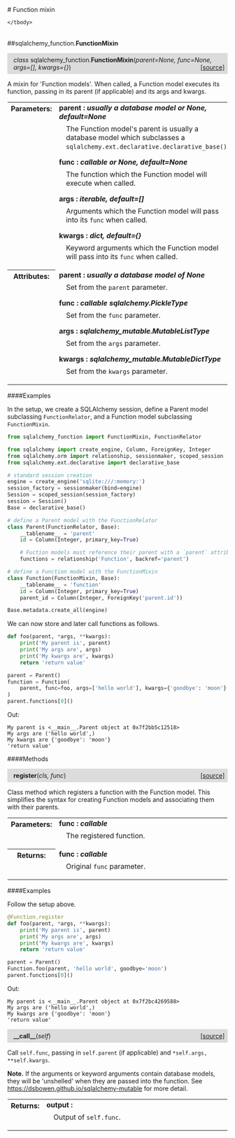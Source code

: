 <script src="https://cdn.mathjax.org/mathjax/latest/MathJax.js?config=TeX-AMS-MML_HTMLorMML" type="text/javascript"></script>

<link rel="stylesheet" href="https://assets.readthedocs.org/static/css/readthedocs-doc-embed.css" type="text/css" />

<style>
    a.src-href {
        float: right;
    }
    p.attr {
        margin-top: 0.5em;
        margin-left: 1em;
    }
    p.func-header {
        background-color: gainsboro;
        border-radius: 0.1em;
        padding: 0.5em;
        padding-left: 1em;
    }
    table.field-table {
        border-radius: 0.1em
    }
</style># Function mixin

<table class="docutils field-list field-table" frame="void" rules="none">
    <col class="field-name" />
    <col class="field-body" />
    <tbody valign="top">
        
    </tbody>
</table>



##sqlalchemy_function.**FunctionMixin**

<p class="func-header">
    <i>class</i> sqlalchemy_function.<b>FunctionMixin</b>(<i>parent=None, func=None, args=[], kwargs={}</i>) <a class="src-href" target="_blank" href="https://github.com/dsbowen/sqlalchemy-function/sqlalchemy_function/function_mixin.py#L8">[source]</a>
</p>

A mixin for 'Function models'. When called, a Function model executes its
function, passing in its parent (if applicable) and its args and kwargs.

<table class="docutils field-list field-table" frame="void" rules="none">
    <col class="field-name" />
    <col class="field-body" />
    <tbody valign="top">
        <tr class="field">
    <th class="field-name"><b>Parameters:</b></td>
    <td class="field-body" width="100%"><b>parent : <i>usually a database model or None, default=None</i></b>
<p class="attr">
    The Function model's parent is usually a database model which subclasses a <code>sqlalchemy.ext.declarative.declarative_base()</code>.
</p>
<b>func : <i>callable or None, default=None</i></b>
<p class="attr">
    The function which the Function model will execute when called.
</p>
<b>args : <i>iterable, default=[]</i></b>
<p class="attr">
    Arguments which the Function model will pass into its <code>func</code> when called.
</p>
<b>kwargs : <i>dict, default={}</i></b>
<p class="attr">
    Keyword arguments which the Function model will pass into its <code>func</code> when called.
</p></td>
</tr>
<tr class="field">
    <th class="field-name"><b>Attributes:</b></td>
    <td class="field-body" width="100%"><b>parent : <i>usually a database model of None</i></b>
<p class="attr">
    Set from the <code>parent</code> parameter.
</p>
<b>func : <i>callable sqlalchemy.PickleType</i></b>
<p class="attr">
    Set from the <code>func</code> parameter.
</p>
<b>args : <i>sqlalchemy_mutable.MutableListType</i></b>
<p class="attr">
    Set from the <code>args</code> parameter.
</p>
<b>kwargs : <i>sqlalchemy_mutable.MutableDictType</i></b>
<p class="attr">
    Set from the <code>kwargs</code> parameter.
</p></td>
</tr>
    </tbody>
</table>

####Examples

In the setup, we create a SQLAlchemy session, define a Parent model
subclassing `FunctionRelator`, and a Function model subclassing
`FunctionMixin`.

```python
from sqlalchemy_function import FunctionMixin, FunctionRelator

from sqlalchemy import create_engine, Column, ForeignKey, Integer
from sqlalchemy.orm import relationship, sessionmaker, scoped_session
from sqlalchemy.ext.declarative import declarative_base

# standard session creation
engine = create_engine('sqlite:///:memory:')
session_factory = sessionmaker(bind=engine)
Session = scoped_session(session_factory)
session = Session()
Base = declarative_base()

# define a Parent model with the FunctionRelator
class Parent(FunctionRelator, Base):
    __tablename__ = 'parent'
    id = Column(Integer, primary_key=True)

    # Fuction models must reference their parent with a `parent` attribute
    functions = relationship('Function', backref='parent')

# define a Function model with the FunctionMixin
class Function(FunctionMixin, Base):
    __tablename__ = 'function'
    id = Column(Integer, primary_key=True)
    parent_id = Column(Integer, ForeignKey('parent.id'))

Base.metadata.create_all(engine)
```

We can now store and later call functions as follows.

```python
def foo(parent, *args, **kwargs):
    print('My parent is', parent)
    print('My args are', args)
    print('My kwargs are', kwargs)
    return 'return value'

parent = Parent()
function = Function(
    parent, func=foo, args=['hello world'], kwargs={'goodbye': 'moon'}
)
parent.functions[0]()
```

Out:

```
My parent is <__main__.Parent object at 0x7f2bb5c12518>
My args are ('hello world',)
My kwargs are {'goodbye': 'moon'}
'return value'
```

####Methods



<p class="func-header">
    <i></i> <b>register</b>(<i>cls, func</i>) <a class="src-href" target="_blank" href="https://github.com/dsbowen/sqlalchemy-function/sqlalchemy_function/function_mixin.py#L117">[source]</a>
</p>

Class method which registers a function with the Function model. This simplifies the syntax for creating Function models and associating them with their parents.

<table class="docutils field-list field-table" frame="void" rules="none">
    <col class="field-name" />
    <col class="field-body" />
    <tbody valign="top">
        <tr class="field">
    <th class="field-name"><b>Parameters:</b></td>
    <td class="field-body" width="100%"><b>func : <i>callable</i></b>
<p class="attr">
    The registered function.
</p></td>
</tr>
<tr class="field">
    <th class="field-name"><b>Returns:</b></td>
    <td class="field-body" width="100%"><b>func : <i>callable</i></b>
<p class="attr">
    Original <code>func</code> parameter.
</p></td>
</tr>
    </tbody>
</table>

####Examples

Follow the setup above.

```python
@Function.register
def foo(parent, *args, **kwargs):
    print('My parent is', parent)
    print('My args are', args)
    print('My kwargs are', kwargs)
    return 'return value'

parent = Parent()
Function.foo(parent, 'hello world', goodbye='moon')
parent.functions[0]()
```

Out:

```
My parent is <__main__.Parent object at 0x7f2bc4269588>
My args are ('hello world',)
My kwargs are {'goodbye': 'moon'}
'return value'
```



<p class="func-header">
    <i></i> <b>__call__</b>(<i>self</i>) <a class="src-href" target="_blank" href="https://github.com/dsbowen/sqlalchemy-function/sqlalchemy_function/function_mixin.py#L163">[source]</a>
</p>

Call `self.func`, passing in `self.parent` (if applicable) and
`*self.args, **self.kwargs`.

**Note.** If the arguments or keyword arguments contain database models,
they will be 'unshelled' when they are passed into the function. See
<https://dsbowen.github.io/sqlalchemy-mutable> for more detail.

<table class="docutils field-list field-table" frame="void" rules="none">
    <col class="field-name" />
    <col class="field-body" />
    <tbody valign="top">
        <tr class="field">
    <th class="field-name"><b>Returns:</b></td>
    <td class="field-body" width="100%"><b>output : <i></i></b>
<p class="attr">
    Output of <code>self.func</code>.
</p></td>
</tr>
    </tbody>
</table>

